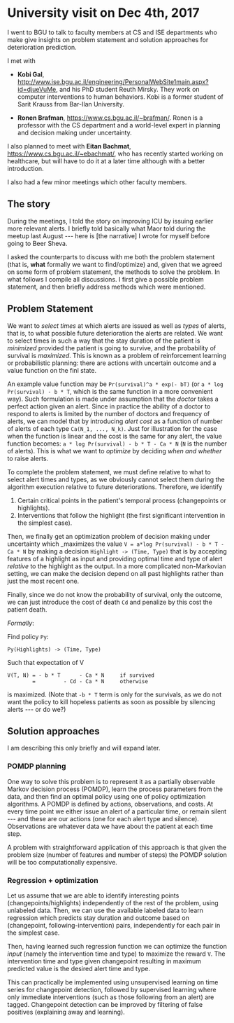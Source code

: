 # University visit on Dec 4th, 2017

I went to BGU to talk to faculty members at CS and ISE
departments who make give insights on problem statement
and solution approaches for deterioration prediction.

I met with 

* **Kobi Gal**,
http://www.ise.bgu.ac.il/engineering/PersonalWebSite1main.aspx?id=djueVuMe, and his PhD student Reuth Mirsky. They work on computer
interventions to human behaviors. Kobi is a former student of
Sarit Krauss from Bar-Ilan University.

* **Ronen Brafman**, https://www.cs.bgu.ac.il/~brafman/. Ronen is a
professor with the CS department and a world-level expert in
planning and decision making under uncertainty.

I also planned to meet with **Eitan Bachmat**,
https://www.cs.bgu.ac.il/~ebachmat/, who has recently started
working on healthcare, but will have to do it at a later time
although with a better introduction.

I also had a few minor meetings which other faculty members.

## The story

During the meetings, I told the story on improving ICU by 
issuing earlier more relevant alerts. I briefly told basically
what Maor told during the meetup last August --- here is [the
narrative] I wrote for myself before going to Beer Sheva.

I asked the counterparts to discuss with me both the problem
statement (that is, **what** formally we want to find/optimize)
and, given that we agreed on some form of problem statement, 
the methods to solve the problem. In what follows  I compile
all discussions. I first give a possible problem statement, and
then briefly address methods which were mentioned.

## Problem Statement

We want to _select_ _times_ at which
alerts are issued as well as _types_ of alerts, that is, to what
possible future deterioration the alerts are related. We want to
select times in such a way that the stay duration of the patient
is _minimized_ provided the patient is going to survive, and the
probability of survival is _maximized_. This is known as a
problem of reinforcement learning or probabilistic planning:
there are actions with uncertain outcome and a value function on
the finl state. 

An example value function may be `Pr(survival)^a * exp(- bT)`
(or `a * log Pr(survival) - b * T`, which is the same function
in a more convenient way). Such formulation is made under
assumption  that the _doctor_ takes a perfect action given an
alert. Since in practice the ability of a doctor to respond to
alerts is limited by the number of doctors and frequency of
alerts, we can model that by introducing _alert cost_ as a
function of number of alerts of each type `Ca(N_1, ..., N_k)`.
Just for illustration
for the case when the function is linear and the cost is the
same for any alert, the value function becomes:
`a * log Pr(survival) - b * T - Ca * N` (`N` is the number of
alerts).  This is what we want to _optimize_ by deciding _when
and whether_ to raise alerts.

To complete the problem statement, we must define relative to
what to select alert times and types, as we obviously cannot
select them during the algorithm execution relative to future
deteriorations. Therefore, we identify

1. Certain critical points in the patient's temporal process
   (changepoints or highlights).
2. Interventions that follow the highlight (the first
   significant intervention in the simplest case).

Then, we finally get an optimization problem of decision making
under uncertainty which _maximizes the value `V = a*log
Pr(survival) - b * T - Ca * N` by making a decision `Highlight ->
(Time, Type)` that is by accepting features of a highlight as
input and providing optimal time and type of alert _relative_ to
the highlight as the output. In a more complicated non-Markovian
setting, we can make the decision depend on all past highlights
rather than just the most recent one.

Finally, since we do not know the probability of survival, only
the outcome, we can just introduce the cost of death `Cd` and
penalize by this cost the patient death.

_Formally_:

Find policy `Py`:

    Py(Highlights) -> (Time, Type)

Such that  expectation of V

    V(T, N) = - b * T      - Ca * N     if survived
            =         - Cd - Ca * N     otherwise

is maximized. (Note that `-b * T` term is only for the
survivals, as we do not want the policy to kill hopeless
patients as soon as possible by silencing alerts --- or do we?)

## Solution approaches

I am describing this only briefly and will expand later.

### POMDP planning

One way to solve this problem is to represent it as a partially
observable Markov decision process (POMDP), learn the process
parameters from the data, and then find an optimal policy using
one of policy optimization algorithms. A POMDP is defined by
actions, observations, and costs. At every time point we either
issue an alert of a particular time, or remain silent --- and
these are our actions (one for each alert type and silence).
Observations are whatever data we have about the patient at each
time step. 

A problem with straightforward application of this approach is
that given the problem size (number of features and number of
steps) the POMDP solution will be too computationally expensive. 

### Regression + optimization

Let us assume that we are able to identify interesting points
(changepoints/highlights) independently of the rest of the
problem, using unlabeled data. Then, we can use the available
labeled data to learn regression which predicts stay duration
and outcome based on (changepoint, following-intervention)
pairs, independently for each pair in the simplest case.

Then, having learned such regression function we can optimize
the function _input_ (namely the intervention time and type) to
maximize the reward `V`. The intervention time and type given
changepoint resulting in maximum predicted value is the desired
alert time and type.

This can practically be implemented using unsupervised learning
on time series for changepoint detection, followed by supervised
learning where only immediate interventions (such as those
following from an alert) are tagged.  Changepoint detection can
be improved by filtering of false positives (explaining away
and learning).
